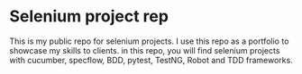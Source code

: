 # Selenium project rep
This is my public repo for selenium projects. I use this repo as a portfolio to showcase my skills to clients.
in this repo, you will find selenium projects with cucumber, specflow, BDD, pytest, TestNG, Robot and TDD frameworks.
